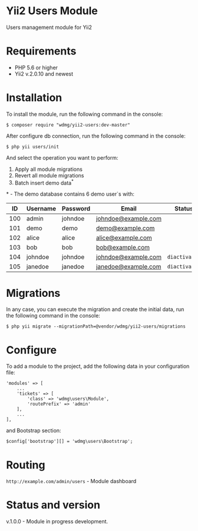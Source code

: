 # Yii2 Users Module
Users management module for Yii2

# Requirements 
* PHP 5.6 or higher
* Yii2 v.2.0.10 and newest

# Installation
To install the module, run the following command in the console:

`$ composer require "wdmg/yii2-users:dev-master"`

After configure db connection, run the following command in the console:

`$ php yii users/init`

And select the operation you want to perform:
  1) Apply all module migrations
  2) Revert all module migrations
  3) Batch insert demo data<sup>*</sup>

\* - The demo database contains 6 demo user`s with:

| ID   | Username  | Password  | Email               | Status        |
| ---- | --------- | --------- | ------------------- | ------------- |
| 100  | admin     | johndoe   | johndoe@example.com |               |
| 101  | demo      | demo      | demo@example.com    |               |
| 102  | alice     | alice     | alice@example.com   |               |
| 103  | bob       | bob       | bob@example.com     |               |
| 104  | johndoe   | johndoe   | johndoe@example.com | `diactivated` |
| 105  | janedoe   | janedoe   | janedoe@example.com | `diactivated` |

# Migrations
In any case, you can execute the migration and create the initial data, run the following command in the console:

`$ php yii migrate --migrationPath=@vendor/wdmg/yii2-users/migrations`

# Configure

To add a module to the project, add the following data in your configuration file:

    'modules' => [
        ...
        'tickets' => [
            'class' => 'wdmg\users\Module',
            'routePrefix' => 'admin'
        ],
        ...
    ],

and Bootstrap section:

`
$config['bootstrap'][] = 'wdmg\users\Bootstrap';
`

# Routing
`http://example.com/admin/users` - Module dashboard

# Status and version
v.1.0.0 - Module in progress development.